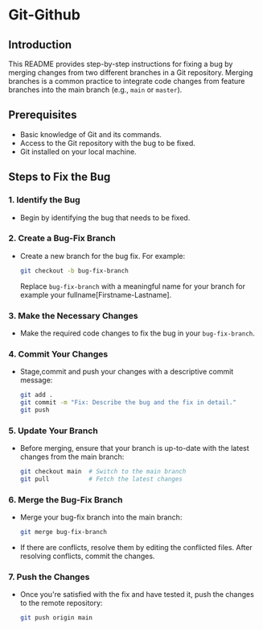 # Git-Github

## Introduction

This README provides step-by-step instructions for fixing a bug by merging changes from two different branches in a Git repository. Merging branches is a common practice to integrate code changes from feature branches into the main branch (e.g., `main` or `master`).

## Prerequisites

- Basic knowledge of Git and its commands.
- Access to the Git repository with the bug to be fixed.
- Git installed on your local machine.

## Steps to Fix the Bug

### 1. Identify the Bug

- Begin by identifying the bug that needs to be fixed.

### 2. Create a Bug-Fix Branch

- Create a new branch for the bug fix. For example:

  ```bash
  git checkout -b bug-fix-branch
  ```

  Replace `bug-fix-branch` with a meaningful name for your branch for example your fullname[Firstname-Lastname].

### 3. Make the Necessary Changes

- Make the required code changes to fix the bug in your `bug-fix-branch`.

### 4. Commit Your Changes

- Stage,commit and push your changes with a descriptive commit message:

  ```bash
  git add .
  git commit -m "Fix: Describe the bug and the fix in detail."
  git push
  ```

### 5. Update Your Branch

- Before merging, ensure that your branch is up-to-date with the latest changes from the main branch:

  ```bash
  git checkout main  # Switch to the main branch
  git pull           # Fetch the latest changes
  ```

### 6. Merge the Bug-Fix Branch

- Merge your bug-fix branch into the main branch:

  ```bash
  git merge bug-fix-branch
  ```

- If there are conflicts, resolve them by editing the conflicted files. After resolving conflicts, commit the changes.

### 7. Push the Changes

- Once you're satisfied with the fix and have tested it, push the changes to the remote repository:

  ```bash
  git push origin main

  ```
